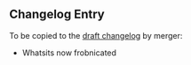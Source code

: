 ## Changelog Entry
To be copied to the [draft changelog](https://github.com/DataBiosphere/toil/wiki/Draft-Changelog) by merger:

 * Whatsits now frobnicated

